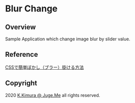 # Blur Change

## Overview

Sample Application which change image blur by slider value.


## Reference

[CSSで簡単ぼかし（ブラー）掛ける方法](https://cruw.co.jp/blog/2019/02/css-blur/)


## Copyright

2020 [K.Kimura @ Juge.Me](https://github.com/dotnsf) all rights reserved.
